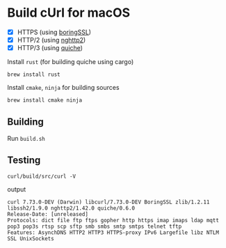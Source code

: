 # Build cUrl for macOS

- [x] HTTPS  (using [boringSSL](https://github.com/google/boringssl))
- [x] HTTP/2 (using [nghttp2](https://github.com/nghttp2/nghttp2))
- [x] HTTP/3 (using [quiche](https://github.com/cloudflare/quiche))

Install `rust` (for building quiche using cargo)

```
brew install rust
```

Install `cmake`, `ninja` for building sources

```
brew install cmake ninja
```

## Building

Run `build.sh`

## Testing

```
curl/build/src/curl -V
```

output

```
curl 7.73.0-DEV (Darwin) libcurl/7.73.0-DEV BoringSSL zlib/1.2.11 libssh2/1.9.0 nghttp2/1.42.0 quiche/0.6.0
Release-Date: [unreleased]
Protocols: dict file ftp ftps gopher http https imap imaps ldap mqtt pop3 pop3s rtsp scp sftp smb smbs smtp smtps telnet tftp 
Features: AsynchDNS HTTP2 HTTP3 HTTPS-proxy IPv6 Largefile libz NTLM SSL UnixSockets
```

